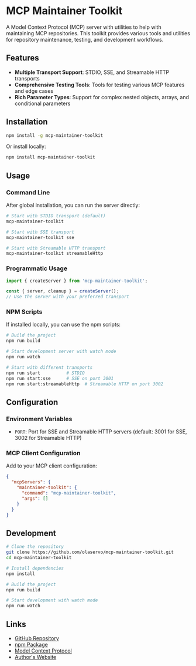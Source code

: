 # MCP Maintainer Toolkit

A Model Context Protocol (MCP) server with utilities to help with maintaining MCP repositories. This toolkit provides various tools and utilities for repository maintenance, testing, and development workflows.

## Features

- **Multiple Transport Support**: STDIO, SSE, and Streamable HTTP transports
- **Comprehensive Testing Tools**: Tools for testing various MCP features and edge cases
- **Rich Parameter Types**: Support for complex nested objects, arrays, and conditional parameters

## Installation

```bash
npm install -g mcp-maintainer-toolkit
```

Or install locally:

```bash
npm install mcp-maintainer-toolkit
```

## Usage

### Command Line

After global installation, you can run the server directly:

```bash
# Start with STDIO transport (default)
mcp-maintainer-toolkit

# Start with SSE transport
mcp-maintainer-toolkit sse

# Start with Streamable HTTP transport
mcp-maintainer-toolkit streamableHttp
```

### Programmatic Usage

```javascript
import { createServer } from 'mcp-maintainer-toolkit';

const { server, cleanup } = createServer();
// Use the server with your preferred transport
```

### NPM Scripts

If installed locally, you can use the npm scripts:

```bash
# Build the project
npm run build

# Start development server with watch mode
npm run watch

# Start with different transports
npm run start          # STDIO
npm run start:sse      # SSE on port 3001
npm run start:streamableHttp  # Streamable HTTP on port 3002
```

## Configuration

### Environment Variables

- `PORT`: Port for SSE and Streamable HTTP servers (default: 3001 for SSE, 3002 for Streamable HTTP)

### MCP Client Configuration

Add to your MCP client configuration:

```json
{
  "mcpServers": {
    "maintainer-toolkit": {
      "command": "mcp-maintainer-toolkit",
      "args": []
    }
  }
}
```

## Development

```bash
# Clone the repository
git clone https://github.com/olaservo/mcp-maintainer-toolkit.git
cd mcp-maintainer-toolkit

# Install dependencies
npm install

# Build the project
npm run build

# Start development with watch mode
npm run watch
```

## Links

- [GitHub Repository](https://github.com/olaservo/mcp-maintainer-toolkit)
- [npm Package](https://www.npmjs.com/package/mcp-maintainer-toolkit)
- [Model Context Protocol](https://modelcontextprotocol.io)
- [Author's Website](https://www.olahungerford.com)
